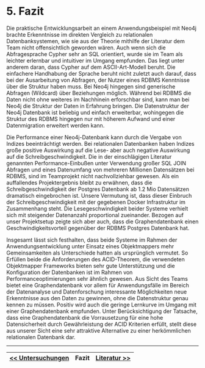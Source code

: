 # 5. Fazit

Die praktische Entwicklungsarbeit an einem Anwendungsbeispiel mit Neo4j brachte Erkenntnisse im direkten Vergleich zu relationalen Datenbanksystemen, wie sie aus der Theorie mithilfe der Literatur dem Team nicht offensichtlich geworden wären. Auch wenn sich die Abfragesprache Cypher sehr an SQL orientiert, wurde sie im Team als leichter erlernbar und intuitiver im Umgang empfunden. Das liegt unter anderem daran, dass Cypher auf dem ASCII-Art-Modell beruht. Die einfachere Handhabung der Sprache beruht nicht zuletzt auch darauf, dass bei der Ausarbeitung von Abfragen, der Nutzer eines RDBMS Kenntnisse über die Struktur haben muss. Bei Neo4j hingegen sind generische Abfragen (Wildcard) über Beziehungen möglich. Während bei RDBMS die Daten nicht ohne weiteres im Nachhinein erforschbar sind, kann man bei Neo4j die Struktur der Daten in Erfahrung bringen. Die Datenstruktur der Neo4j Datenbank ist beliebig und einfach erweiterbar, wohingegen die Struktur des RDBMS hingegen nur mit höherem Aufwand und einer Datenmigration erweitert werden kann.

Die Performance einer Neo4j-Datenbank kann durch die Vergabe von Indizes beeinträchtigt werden. Bei relationalen Datenbanken haben Indizes große positive Auswirkung auf die Lese- aber auch negative Auswirkung auf die Schreibgeschwindigkeit. Die in der einschlägigen Literatur genannten Performance-Einbußen unter Verwendung großer SQL JOIN Abfragen und eines Datenumfang von mehreren Millionen Datensätzen bei RDBMS, sind im Teamprojekt nicht nachvollziehbar gewesen. Als ein auffallendes Projektergebnis bleibt zu erwähnen, dass die Schreibgeschwindigkeit der Postgres Datenbank ab 1.2 Mio Datensätzen dramatisch eingebrochen ist. Unsere Vermutung ist, dass dieser Einbruch der Schreibgeschwindigkeit mit der gegebenen Docker Infrastruktur im Zusammenhang steht. Die Lesegeschwindigkeit beider Systeme verhielt sich mit steigender Datenanzahl proportional zueinander. Bezogen auf unser Projektsetup zeigte sich aber auch, dass die Graphendatenbank einen Geschwindigkeitsvorteil gegenüber der RDBMS Postgres Datenbank hat. 

Insgesamt lässt sich festhalten, dass beide Systeme im Rahmen der Anwendungsentwicklung unter Einsatz eines Objektmappers mehr Gemeinsamkeiten als Unterschiede hatten als ursprünglich vermutet. So Erfüllen beide die Anforderungen des ACID-Theorem, die verwendeten Objektmapper Frameworks bieten sehr gute Unterstützung und die Konfiguration der Datenbanken ist im Rahmen von Performanceoptimierungen sehr ähnlich gewesen. Aus Sicht des Teams bietet eine Graphendatenbank vor allem für Anwendungsfälle im Bereich der Datenanalyse und Datenforschung interessante Möglichkeiten neue Erkenntnisse aus den Daten zu gewinnen, ohne die Datenstruktur genau kennen zu müssen. Positiv wird auch die geringe Lernkurve im Umgang mit einer Graphendatenbank empfunden. Unter Berücksichtigung der Tatsache, dass eine Graphendatenbank die Vorrausetzung für eine hohe Datensicherheit durch Gewährleistung der ACID Kriterien erfüllt, stellt diese aus unserer Sicht eine sehr attraktive Alternative zu einer herkömmlichen relationalen Datenbank dar.  

---
| [<< Untersuchungen](04_untersuchungen.md) | Fazit | [Literatur >>](06_literature.md) |
|------------------------------------|------------|-------------------------------------|


